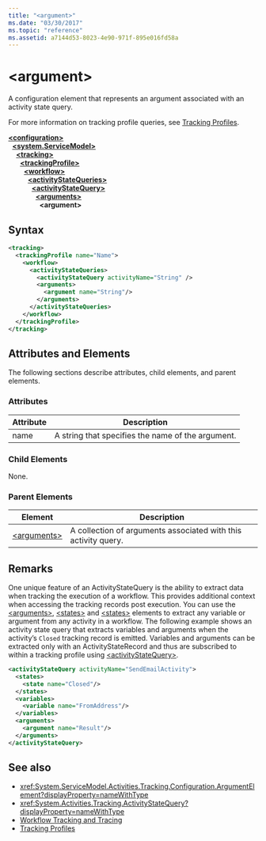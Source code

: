 ```yaml
---
title: "<argument>"
ms.date: "03/30/2017"
ms.topic: "reference"
ms.assetid: a7144d53-8023-4e90-971f-895e016fd58a
---
```

# \<argument>
A configuration element that represents an argument associated with an activity state query.  
  
 For more information on tracking profile queries, see [Tracking Profiles](../../../windows-workflow-foundation/tracking-profiles.md).  
  
[**\<configuration>**](../configuration-element.md)\
&nbsp;&nbsp;[**\<system.ServiceModel>**](system-servicemodel-of-workflow.md)\
&nbsp;&nbsp;&nbsp;&nbsp;[**\<tracking>**](tracking.md)\
&nbsp;&nbsp;&nbsp;&nbsp;&nbsp;&nbsp;[**\<trackingProfile>**](trackingprofile.md)\
&nbsp;&nbsp;&nbsp;&nbsp;&nbsp;&nbsp;&nbsp;&nbsp;[**\<workflow>**](workflow.md)\
&nbsp;&nbsp;&nbsp;&nbsp;&nbsp;&nbsp;&nbsp;&nbsp;&nbsp;&nbsp;[**\<activityStateQueries>**](activitystatequeries.md)\
&nbsp;&nbsp;&nbsp;&nbsp;&nbsp;&nbsp;&nbsp;&nbsp;&nbsp;&nbsp;&nbsp;&nbsp;[**\<activityStateQuery>**](activitystatequery.md)\
&nbsp;&nbsp;&nbsp;&nbsp;&nbsp;&nbsp;&nbsp;&nbsp;&nbsp;&nbsp;&nbsp;&nbsp;&nbsp;&nbsp;[**\<arguments>**](arguments.md)\
&nbsp;&nbsp;&nbsp;&nbsp;&nbsp;&nbsp;&nbsp;&nbsp;&nbsp;&nbsp;&nbsp;&nbsp;&nbsp;&nbsp;&nbsp;&nbsp;**\<argument>**  
  
## Syntax  
  
```xml
<tracking>
  <trackingProfile name="Name">
    <workflow>
      <activityStateQueries>
        <activityStateQuery activityName="String" />
        <arguments>
          <argument name="String"/>
        </arguments>
      </activityStateQueries>
    </workflow>
  </trackingProfile>
</tracking>  
```  
  
## Attributes and Elements  
 The following sections describe attributes, child elements, and parent elements.  
  
### Attributes  
  
|Attribute|Description|  
|---------------|-----------------|  
|name|A string that specifies the name of the argument.|  
  
### Child Elements  
 None.  
  
### Parent Elements  
  
|Element|Description|  
|-------------|-----------------|  
|[\<arguments>](arguments.md)|A collection of arguments associated with this activity query.|  
  
## Remarks  
 One unique feature of an ActivityStateQuery is the ability to extract data when tracking the execution of a workflow. This provides additional context when accessing the tracking records post execution. You can use the [\<arguments>](arguments.md), [\<states>](states.md) and [\<states>](states.md) elements to extract any variable or argument from any activity in a workflow. The following example shows an activity state query that extracts variables and arguments when the activity’s `Closed` tracking record is emitted. Variables and arguments can be extracted only with an ActivityStateRecord and thus are subscribed to within a tracking profile using [\<activityStateQuery>](activitystatequery.md).  
  
```xml  
<activityStateQuery activityName="SendEmailActivity">  
  <states>  
    <state name="Closed"/>  
  </states>  
  <variables>  
    <variable name="FromAddress"/>  
  </variables>  
  <arguments>  
    <argument name="Result"/>  
  </arguments>  
</activityStateQuery>  
```  
  
## See also

- <xref:System.ServiceModel.Activities.Tracking.Configuration.ArgumentElement?displayProperty=nameWithType>
- <xref:System.Activities.Tracking.ActivityStateQuery?displayProperty=nameWithType>
- [Workflow Tracking and Tracing](../../../windows-workflow-foundation/workflow-tracking-and-tracing.md)
- [Tracking Profiles](../../../windows-workflow-foundation/tracking-profiles.md)
